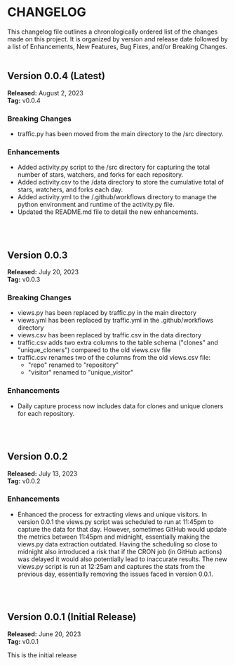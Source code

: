 # CHANGELOG
This changelog file outlines a chronologically ordered list of the changes made on this project. 
It is organized by version and release date followed by a list of Enhancements, New Features, Bug Fixes, and/or Breaking Changes.
<br /><br />

## Version 0.0.4 (Latest) 
**Released:** August 2, 2023<br />
**Tag:** v0.0.4

### Breaking Changes

- traffic.py has been moved from the main directory to the /src directory.

### Enhancements

- Added activity.py script to the /src directory for capturing the total number of stars, watchers, and forks for each repository.
- Added activity.csv to the /data directory to store the cumulative total of stars, watchers, and forks each day.
- Added activity.yml to the /.github/workflows directory to manage the python environment and runtime of the activity.py file.
- Updated the README.md file to detail the new enhancements.

<br /><br />


## Version 0.0.3 
**Released:** July 20, 2023<br />
**Tag:** v0.0.3

### Breaking Changes

- views.py has been replaced by traffic.py in the main directory
- views.yml has been replaced by traffic.yml in the .github/workflows directory
- views.csv has been replaced by traffic.csv in the data directory
- traffic.csv adds two extra columns to the table schema ("clones" and "unique_cloners") compared to the old views.csv file
- traffic.csv renames two of the columns from the old views.csv file:
  - "repo" renamed to "repository"
  - "visitor" renamed to "unique_visitor"

### Enhancements

- Daily capture process now includes data for clones and unique cloners for each repository. 

<br /><br />

## Version 0.0.2 
**Released:** July 13, 2023<br />
**Tag:** v0.0.2

### Enhancements

- Enhanced the process for extracting views and unique visitors. In version 0.0.1 the views.py script was scheduled to run at 11:45pm to capture the data for that day. However, sometimes GitHub would update the metrics between 11:45pm and midnight, essentially making the views.py data extraction outdated. Having the scheduling so close to midnight also introduced a risk that if the CRON job (in GitHub actions) was delayed it would also potentially lead to inaccurate results. The new views.py script is run at 12:25am and captures the stats from the previous day, essentially removing the issues faced in version 0.0.1.

<br /><br />
## Version 0.0.1 (Initial Release)
**Released:** June 20, 2023<br />
**Tag:** v0.0.1

This is the initial release
